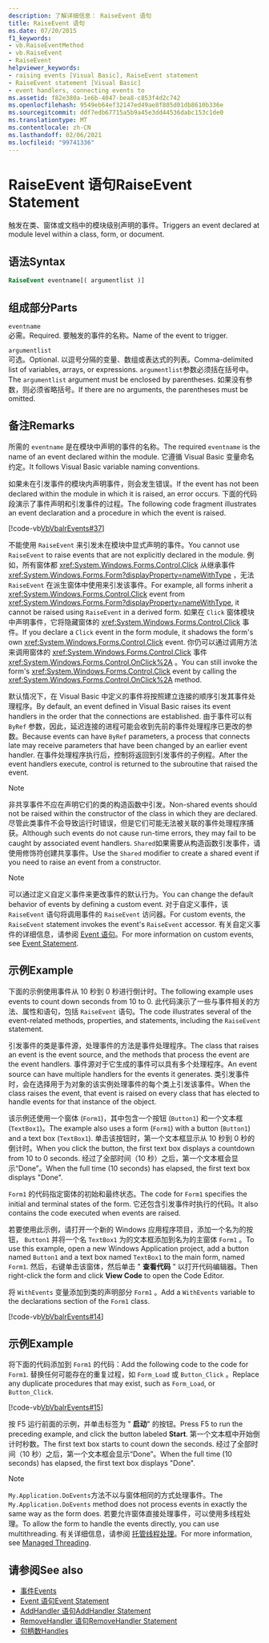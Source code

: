 ```yaml
---
description: 了解详细信息： RaiseEvent 语句
title: RaiseEvent 语句
ms.date: 07/20/2015
f1_keywords:
- vb.RaiseEventMethod
- vb.RaiseEvent
- RaiseEvent
helpviewer_keywords:
- raising events [Visual Basic], RaiseEvent statement
- RaiseEvent statement [Visual Basic]
- event handlers, connecting events to
ms.assetid: f82e380a-1e6b-4047-bea8-c853f4d2c742
ms.openlocfilehash: 9549eb64ef32147ed49ae8f805d01db8610b336e
ms.sourcegitcommit: ddf7edb67715a5b9a45e3dd44536dabc153c1de0
ms.translationtype: MT
ms.contentlocale: zh-CN
ms.lasthandoff: 02/06/2021
ms.locfileid: "99741336"
---
```

# <a name="raiseevent-statement"></a><span data-ttu-id="ed462-103">RaiseEvent 语句</span><span class="sxs-lookup"><span data-stu-id="ed462-103">RaiseEvent Statement</span></span>

<span data-ttu-id="ed462-104">触发在类、窗体或文档中的模块级别声明的事件。</span><span class="sxs-lookup"><span data-stu-id="ed462-104">Triggers an event declared at module level within a class, form, or document.</span></span>  
  
## <a name="syntax"></a><span data-ttu-id="ed462-105">语法</span><span class="sxs-lookup"><span data-stu-id="ed462-105">Syntax</span></span>  
  
```vb  
RaiseEvent eventname[( argumentlist )]  
```  
  
## <a name="parts"></a><span data-ttu-id="ed462-106">组成部分</span><span class="sxs-lookup"><span data-stu-id="ed462-106">Parts</span></span>  

 `eventname`  
 <span data-ttu-id="ed462-107">必需。</span><span class="sxs-lookup"><span data-stu-id="ed462-107">Required.</span></span> <span data-ttu-id="ed462-108">要触发的事件的名称。</span><span class="sxs-lookup"><span data-stu-id="ed462-108">Name of the event to trigger.</span></span>  
  
 `argumentlist`  
 <span data-ttu-id="ed462-109">可选。</span><span class="sxs-lookup"><span data-stu-id="ed462-109">Optional.</span></span> <span data-ttu-id="ed462-110">以逗号分隔的变量、数组或表达式的列表。</span><span class="sxs-lookup"><span data-stu-id="ed462-110">Comma-delimited list of variables, arrays, or expressions.</span></span> <span data-ttu-id="ed462-111">`argumentlist`参数必须括在括号中。</span><span class="sxs-lookup"><span data-stu-id="ed462-111">The `argumentlist` argument must be enclosed by parentheses.</span></span> <span data-ttu-id="ed462-112">如果没有参数，则必须省略括号。</span><span class="sxs-lookup"><span data-stu-id="ed462-112">If there are no arguments, the parentheses must be omitted.</span></span>  
  
## <a name="remarks"></a><span data-ttu-id="ed462-113">备注</span><span class="sxs-lookup"><span data-stu-id="ed462-113">Remarks</span></span>  

 <span data-ttu-id="ed462-114">所需的 `eventname` 是在模块中声明的事件的名称。</span><span class="sxs-lookup"><span data-stu-id="ed462-114">The required `eventname` is the name of an event declared within the module.</span></span> <span data-ttu-id="ed462-115">它遵循 Visual Basic 变量命名约定。</span><span class="sxs-lookup"><span data-stu-id="ed462-115">It follows Visual Basic variable naming conventions.</span></span>  
  
 <span data-ttu-id="ed462-116">如果未在引发事件的模块内声明事件，则会发生错误。</span><span class="sxs-lookup"><span data-stu-id="ed462-116">If the event has not been declared within the module in which it is raised, an error occurs.</span></span> <span data-ttu-id="ed462-117">下面的代码段演示了事件声明和引发事件的过程。</span><span class="sxs-lookup"><span data-stu-id="ed462-117">The following code fragment illustrates an event declaration and a procedure in which the event is raised.</span></span>  
  
 [!code-vb[VbVbalrEvents#37](~/samples/snippets/visualbasic/VS_Snippets_VBCSharp/VbVbalrEvents/VB/Class1.vb#37)]  
  
 <span data-ttu-id="ed462-118">不能使用 `RaiseEvent` 来引发未在模块中显式声明的事件。</span><span class="sxs-lookup"><span data-stu-id="ed462-118">You cannot use `RaiseEvent` to raise events that are not explicitly declared in the module.</span></span> <span data-ttu-id="ed462-119">例如，所有窗体都 <xref:System.Windows.Forms.Control.Click> 从继承事件 <xref:System.Windows.Forms.Form?displayProperty=nameWithType> ，无法 `RaiseEvent` 在派生窗体中使用来引发该事件。</span><span class="sxs-lookup"><span data-stu-id="ed462-119">For example, all forms inherit a <xref:System.Windows.Forms.Control.Click> event from <xref:System.Windows.Forms.Form?displayProperty=nameWithType>, it cannot be raised using `RaiseEvent` in a derived form.</span></span> <span data-ttu-id="ed462-120">如果在 `Click` 窗体模块中声明事件，它将隐藏窗体的 <xref:System.Windows.Forms.Control.Click> 事件。</span><span class="sxs-lookup"><span data-stu-id="ed462-120">If you declare a `Click` event in the form module, it shadows the form's own <xref:System.Windows.Forms.Control.Click> event.</span></span> <span data-ttu-id="ed462-121">你仍可以通过调用方法来调用窗体的 <xref:System.Windows.Forms.Control.Click> 事件 <xref:System.Windows.Forms.Control.OnClick%2A> 。</span><span class="sxs-lookup"><span data-stu-id="ed462-121">You can still invoke the form's <xref:System.Windows.Forms.Control.Click> event by calling the <xref:System.Windows.Forms.Control.OnClick%2A> method.</span></span>  
  
 <span data-ttu-id="ed462-122">默认情况下，在 Visual Basic 中定义的事件将按照建立连接的顺序引发其事件处理程序。</span><span class="sxs-lookup"><span data-stu-id="ed462-122">By default, an event defined in Visual Basic raises its event handlers in the order that the connections are established.</span></span> <span data-ttu-id="ed462-123">由于事件可以有 `ByRef` 参数，因此，延迟连接的进程可能会收到先前的事件处理程序已更改的参数。</span><span class="sxs-lookup"><span data-stu-id="ed462-123">Because events can have `ByRef` parameters, a process that connects late may receive parameters that have been changed by an earlier event handler.</span></span> <span data-ttu-id="ed462-124">在事件处理程序执行后，控制将返回到引发事件的子例程。</span><span class="sxs-lookup"><span data-stu-id="ed462-124">After the event handlers execute, control is returned to the subroutine that raised the event.</span></span>  
  
> [!NOTE]
> <span data-ttu-id="ed462-125">非共享事件不应在声明它们的类的构造函数中引发。</span><span class="sxs-lookup"><span data-stu-id="ed462-125">Non-shared events should not be raised within the constructor of the class in which they are declared.</span></span> <span data-ttu-id="ed462-126">尽管此类事件不会导致运行时错误，但是它们可能无法被关联的事件处理程序捕获。</span><span class="sxs-lookup"><span data-stu-id="ed462-126">Although such events do not cause run-time errors, they may fail to be caught by associated event handlers.</span></span> <span data-ttu-id="ed462-127">`Shared`如果需要从构造函数引发事件，请使用修饰符创建共享事件。</span><span class="sxs-lookup"><span data-stu-id="ed462-127">Use the `Shared` modifier to create a shared event if you need to raise an event from a constructor.</span></span>  
  
> [!NOTE]
> <span data-ttu-id="ed462-128">可以通过定义自定义事件来更改事件的默认行为。</span><span class="sxs-lookup"><span data-stu-id="ed462-128">You can change the default behavior of events by defining a custom event.</span></span> <span data-ttu-id="ed462-129">对于自定义事件，该 `RaiseEvent` 语句将调用事件的 `RaiseEvent` 访问器。</span><span class="sxs-lookup"><span data-stu-id="ed462-129">For custom events, the `RaiseEvent` statement invokes the event's `RaiseEvent` accessor.</span></span> <span data-ttu-id="ed462-130">有关自定义事件的详细信息，请参阅 [Event 语句](event-statement.md)。</span><span class="sxs-lookup"><span data-stu-id="ed462-130">For more information on custom events, see [Event Statement](event-statement.md).</span></span>  
  
## <a name="example"></a><span data-ttu-id="ed462-131">示例</span><span class="sxs-lookup"><span data-stu-id="ed462-131">Example</span></span>  

 <span data-ttu-id="ed462-132">下面的示例使用事件从 10 秒到 0 秒进行倒计时。</span><span class="sxs-lookup"><span data-stu-id="ed462-132">The following example uses events to count down seconds from 10 to 0.</span></span> <span data-ttu-id="ed462-133">此代码演示了一些与事件相关的方法、属性和语句，包括 `RaiseEvent` 语句。</span><span class="sxs-lookup"><span data-stu-id="ed462-133">The code illustrates several of the event-related methods, properties, and statements, including the `RaiseEvent` statement.</span></span>  
  
 <span data-ttu-id="ed462-134">引发事件的类是事件源，处理事件的方法是事件处理程序。</span><span class="sxs-lookup"><span data-stu-id="ed462-134">The class that raises an event is the event source, and the methods that process the event are the event handlers.</span></span> <span data-ttu-id="ed462-135">事件源对于它生成的事件可以具有多个处理程序。</span><span class="sxs-lookup"><span data-stu-id="ed462-135">An event source can have multiple handlers for the events it generates.</span></span> <span data-ttu-id="ed462-136">类引发事件时，会在选择用于为对象的该实例处理事件的每个类上引发该事件。</span><span class="sxs-lookup"><span data-stu-id="ed462-136">When the class raises the event, that event is raised on every class that has elected to handle events for that instance of the object.</span></span>  
  
 <span data-ttu-id="ed462-137">该示例还使用一个窗体 (`Form1`)，其中包含一个按钮 (`Button1`) 和一个文本框 (`TextBox1`)。</span><span class="sxs-lookup"><span data-stu-id="ed462-137">The example also uses a form (`Form1`) with a button (`Button1`) and a text box (`TextBox1`).</span></span> <span data-ttu-id="ed462-138">单击该按钮时，第一个文本框显示从 10 秒到 0 秒的倒计时。</span><span class="sxs-lookup"><span data-stu-id="ed462-138">When you click the button, the first text box displays a countdown from 10 to 0 seconds.</span></span> <span data-ttu-id="ed462-139">经过了全部时间（10 秒）之后，第一个文本框会显示“Done”。</span><span class="sxs-lookup"><span data-stu-id="ed462-139">When the full time (10 seconds) has elapsed, the first text box displays "Done".</span></span>  
  
 <span data-ttu-id="ed462-140">`Form1` 的代码指定窗体的初始和最终状态。</span><span class="sxs-lookup"><span data-stu-id="ed462-140">The code for `Form1` specifies the initial and terminal states of the form.</span></span> <span data-ttu-id="ed462-141">它还包含引发事件时执行的代码。</span><span class="sxs-lookup"><span data-stu-id="ed462-141">It also contains the code executed when events are raised.</span></span>  
  
 <span data-ttu-id="ed462-142">若要使用此示例，请打开一个新的 Windows 应用程序项目，添加一个名为的按钮， `Button1` 并将一个名 `TextBox1` 为的文本框添加到名为的主窗体 `Form1` 。</span><span class="sxs-lookup"><span data-stu-id="ed462-142">To use this example, open a new Windows Application project, add a button named `Button1` and a text box named `TextBox1` to the main form, named `Form1`.</span></span> <span data-ttu-id="ed462-143">然后，右键单击该窗体，然后单击 " **查看代码** " 以打开代码编辑器。</span><span class="sxs-lookup"><span data-stu-id="ed462-143">Then right-click the form and click **View Code** to open the Code Editor.</span></span>  
  
 <span data-ttu-id="ed462-144">将 `WithEvents` 变量添加到类的声明部分 `Form1` 。</span><span class="sxs-lookup"><span data-stu-id="ed462-144">Add a `WithEvents` variable to the declarations section of the `Form1` class.</span></span>  
  
 [!code-vb[VbVbalrEvents#14](~/samples/snippets/visualbasic/VS_Snippets_VBCSharp/VbVbalrEvents/VB/Class1.vb#14)]  
  
## <a name="example"></a><span data-ttu-id="ed462-145">示例</span><span class="sxs-lookup"><span data-stu-id="ed462-145">Example</span></span>  

 <span data-ttu-id="ed462-146">将下面的代码添加到 `Form1` 的代码：</span><span class="sxs-lookup"><span data-stu-id="ed462-146">Add the following code to the code for `Form1`.</span></span> <span data-ttu-id="ed462-147">替换任何可能存在的重复过程，如 `Form_Load` 或 `Button_Click` 。</span><span class="sxs-lookup"><span data-stu-id="ed462-147">Replace any duplicate procedures that may exist, such as `Form_Load`, or `Button_Click`.</span></span>  
  
 [!code-vb[VbVbalrEvents#15](~/samples/snippets/visualbasic/VS_Snippets_VBCSharp/VbVbalrEvents/VB/Class1.vb#15)]  
  
 <span data-ttu-id="ed462-148">按 F5 运行前面的示例，并单击标签为 " **启动**" 的按钮。</span><span class="sxs-lookup"><span data-stu-id="ed462-148">Press F5 to run the preceding example, and click the button labeled **Start**.</span></span> <span data-ttu-id="ed462-149">第一个文本框中开始倒计时秒数。</span><span class="sxs-lookup"><span data-stu-id="ed462-149">The first text box starts to count down the seconds.</span></span> <span data-ttu-id="ed462-150">经过了全部时间（10 秒）之后，第一个文本框会显示“Done”。</span><span class="sxs-lookup"><span data-stu-id="ed462-150">When the full time (10 seconds) has elapsed, the first text box displays "Done".</span></span>  
  
> [!NOTE]
> <span data-ttu-id="ed462-151">`My.Application.DoEvents`方法不以与窗体相同的方式处理事件。</span><span class="sxs-lookup"><span data-stu-id="ed462-151">The `My.Application.DoEvents` method does not process events in exactly the same way as the form does.</span></span> <span data-ttu-id="ed462-152">若要允许窗体直接处理事件，可以使用多线程处理。</span><span class="sxs-lookup"><span data-stu-id="ed462-152">To allow the form to handle the events directly, you can use multithreading.</span></span> <span data-ttu-id="ed462-153">有关详细信息，请参阅 [托管线程处理](../../../standard/threading/index.md)。</span><span class="sxs-lookup"><span data-stu-id="ed462-153">For more information, see [Managed Threading](../../../standard/threading/index.md).</span></span>  
  
## <a name="see-also"></a><span data-ttu-id="ed462-154">请参阅</span><span class="sxs-lookup"><span data-stu-id="ed462-154">See also</span></span>

- [<span data-ttu-id="ed462-155">事件</span><span class="sxs-lookup"><span data-stu-id="ed462-155">Events</span></span>](../../programming-guide/language-features/events/index.md)
- [<span data-ttu-id="ed462-156">Event 语句</span><span class="sxs-lookup"><span data-stu-id="ed462-156">Event Statement</span></span>](event-statement.md)
- [<span data-ttu-id="ed462-157">AddHandler 语句</span><span class="sxs-lookup"><span data-stu-id="ed462-157">AddHandler Statement</span></span>](addhandler-statement.md)
- [<span data-ttu-id="ed462-158">RemoveHandler 语句</span><span class="sxs-lookup"><span data-stu-id="ed462-158">RemoveHandler Statement</span></span>](removehandler-statement.md)
- [<span data-ttu-id="ed462-159">句柄数</span><span class="sxs-lookup"><span data-stu-id="ed462-159">Handles</span></span>](handles-clause.md)
